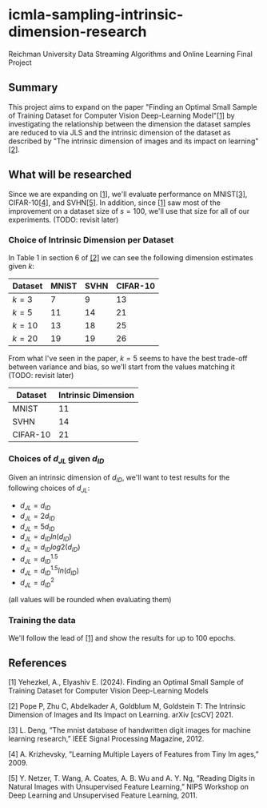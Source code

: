 # icmla-sampling-intrinsic-dimension-research
Reichman University Data Streaming Algorithms and Online Learning Final Project

## Summary
This project aims to expand on the paper
"Finding an Optimal Small Sample of Training Dataset for Computer Vision Deep-Learning Model"[[1]](#1)
by investigating the relationship between the dimension the dataset samples are reduced to via JLS
and the intrinsic dimension of the dataset as described by
"The intrinsic dimension of images and its impact on learning"[[2]](#2).

## What will be researched
Since we are expanding on [[1]](#1), we'll evaluate performance on MNIST[[3]](#3), CIFAR-10[[4]](#4), and SVHN[[5]](#5).
In addition, since [[1]](#1) saw most of the improvement on a dataset size of $s=100$, we'll use that size for all of our experiments.
(TODO: revisit later)

### Choice of Intrinsic Dimension per Dataset
In Table 1 in section 6 of [[2]](#2) we can see the following dimension estimates given $k$:

| Dataset  | MNIST | SVHN | CIFAR-10 |
|----------|-------|------|----------|
| $k = 3$  | 7     | 9    | 13       |
| $k = 5$  | 11    | 14   | 21       |
| $k = 10$ | 13    | 18   | 25       |
| $k = 20$ | 19    | 19   | 26       |

From what I've seen in the paper, $k=5$ seems to have the best trade-off between variance and bias,
so we'll start from the values matching it (TODO: revisit later)

| Dataset  | Intrinsic Dimension |
|----------|---------------------|
| MNIST    | 11                  |
| SVHN     | 14                  |
| CIFAR-10 | 21                  |

### Choices of $d_{JL}$ given $d_{ID}$
Given an intrinsic dimension of $d_{ID}$,
we'll want to test results for the following choices of $d_{JL}$:
* $d_{JL} = d_{ID}$
* $d_{JL} = 2d_{ID}$
* $d_{JL} = 5d_{ID}$
* $d_{JL} = d_{ID}ln\left(d_{ID}\right)$
* $d_{JL} = d_{ID}log2\left(d_{ID}\right)$
* $d_{JL} = d_{ID}^{1.5}$
* $d_{JL} = d_{ID}^{1.5}ln\left(d_{ID}\right)$
* $d_{JL} = d_{ID}^2$

(all values will be rounded when evaluating them)

### Training the data
We'll follow the lead of [[1]](#1) and show the results for up to 100 epochs.


## References
<a id="1">[1]</a> Yehezkel, A.,  Elyashiv E. (2024).
Finding an Optimal Small Sample of Training Dataset for Computer Vision Deep-Learning Models

<a id="2">[2]</a> Pope P, Zhu C, Abdelkader A, Goldblum M, Goldstein T: The Intrinsic Dimension of 
Images and Its Impact on Learning. arXiv \[csCV\] 2021.

<a id="2">[3]</a>  L. Deng, ”The mnist database of handwritten digit images for machine
 learning research,” IEEE Signal Processing Magazine, 2012.

<a id="2">[4]</a> A. Krizhevsky, ”Learning Multiple Layers of Features from Tiny Im
ages,” 2009.

<a id="2">[5]</a> Y. Netzer, T. Wang, A. Coates, A. B. Wu and A. Y. Ng, ”Reading
 Digits in Natural Images with Unsupervised Feature Learning,” NIPS
 Workshop on Deep Learning and Unsupervised Feature Learning, 2011.